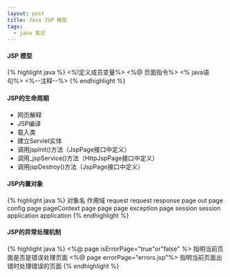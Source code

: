 ```yaml
---
layout: post
title: Java JSP 模型
tags:
  - java 笔记
---
```


#### JSP 模型

{% highlight java %}
<%!定义成员变量%>
<%@ 页面指令%>
<%  java语句%>
<%--注释--%>
{% endhighlight %}

#### JSP的生命周期
- 网页解释
- JSP编译
- 载入类
- 建立Servlet实体
- 调用jspInit()方法（JspPage接口中定义）
- 调用_jspService()方法（HttpJspPage接口中定义）
- 调用jspDestroy()方法（JspPage接口中定义）

#### JSP内置对象

{% highlight java %}
对象名                 作用域
request                request
response               page
out                    page
config                 page
pageContext            page
page                   page
exception              page
session                session
application            application
{% endhighlight %}

#### JSP的异常处理机制

{% highlight java %}
<%@ page isErrorPage="true"or"false" %> 指明当前页面是否是错误处理页面
<%@ page errorPage="errors.jsp"%> 指明当前页面出错时处理错误的页面
{% endhighlight %}

